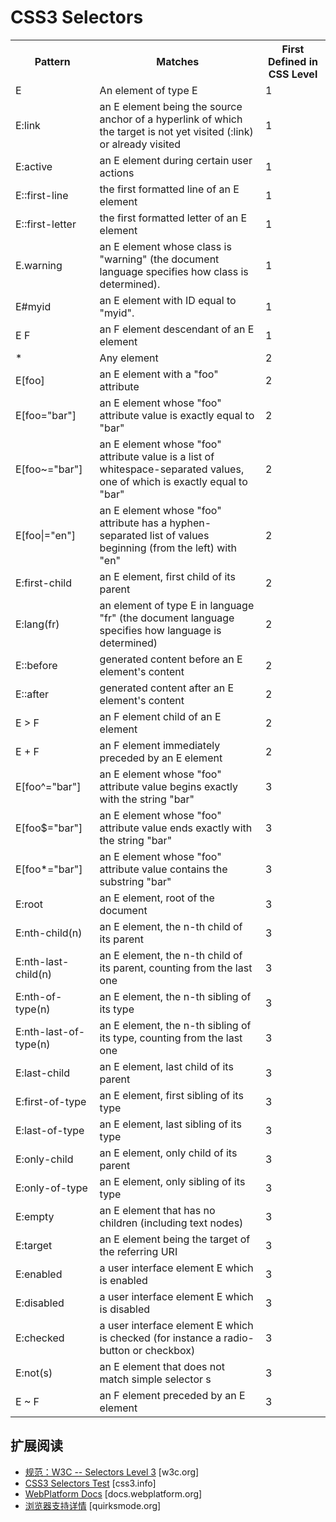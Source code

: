 # CSS3 Selectors

<table class="wikitable"> 
   <tbody>
    <tr> 
     <th>Pattern</th> 
     <th>Matches</th> 
     <th>First Defined in CSS Level</th> 
    </tr> 
    <tr> 
     <td>E</td> 
     <td>An element of type E</td> 
     <td>1</td> 
    </tr> 
    <tr> 
     <td>E:link</td> 
     <td>an E element being the source anchor of a hyperlink of which the target is not yet visited (:link) or already visited</td> 
     <td>1</td> 
    </tr> 
    <tr> 
     <td>E:active</td> 
     <td>an E element during certain user actions</td> 
     <td>1</td> 
    </tr> 
    <tr> 
     <td>E::first-line</td> 
     <td>the first formatted line of an E element</td> 
     <td>1</td> 
    </tr> 
    <tr> 
     <td>E::first-letter</td> 
     <td>the first formatted letter of an E element</td> 
     <td>1</td> 
    </tr> 
    <tr> 
     <td>E.warning</td> 
     <td>an E element whose class is &quot;warning&quot; (the document language specifies how class is determined).</td> 
     <td>1</td> 
    </tr> 
    <tr> 
     <td>E#myid</td> 
     <td>an E element with ID equal to &quot;myid&quot;.</td> 
     <td>1</td> 
    </tr> 
    <tr> 
     <td>E F</td> 
     <td>an F element descendant of an E element</td> 
     <td>1</td> 
    </tr> 
    <tr> 
     <td>*</td> 
     <td>Any element</td> 
     <td>2</td> 
    </tr> 
    <tr> 
     <td>E[foo]</td> 
     <td>an E element with a &quot;foo&quot; attribute</td> 
     <td>2</td> 
    </tr> 
    <tr> 
     <td>E[foo=&quot;bar&quot;]</td> 
     <td>an E element whose &quot;foo&quot; attribute value is exactly equal to &quot;bar&quot;</td> 
     <td>2</td> 
    </tr> 
    <tr> 
     <td>E[foo~=&quot;bar&quot;]</td> 
     <td>an E element whose &quot;foo&quot; attribute value is a list of whitespace-separated values, one of which is exactly equal to &quot;bar&quot;</td> 
     <td>2</td> 
    </tr> 
    <tr> 
     <td>E[foo|=&quot;en&quot;]</td> 
     <td>an E element whose &quot;foo&quot; attribute has a hyphen-separated list of values beginning (from the left) with &quot;en&quot;</td> 
     <td>2</td> 
    </tr> 
    <tr> 
     <td>E:first-child</td> 
     <td>an E element, first child of its parent</td> 
     <td>2</td> 
    </tr> 
    <tr> 
     <td>E:lang(fr)</td> 
     <td>an element of type E in language &quot;fr&quot; (the document language specifies how language is determined)</td> 
     <td>2</td> 
    </tr> 
    <tr> 
     <td>E::before</td> 
     <td>generated content before an E element's content</td> 
     <td>2</td> 
    </tr> 
    <tr> 
     <td>E::after</td> 
     <td>generated content after an E element's content</td> 
     <td>2</td> 
    </tr> 
    <tr> 
     <td>E &gt; F</td> 
     <td>an F element child of an E element</td> 
     <td>2</td> 
    </tr> 
    <tr> 
     <td>E + F</td> 
     <td>an F element immediately preceded by an E element</td> 
     <td>2</td> 
    </tr> 
    <tr> 
     <td>E[foo^=&quot;bar&quot;]</td> 
     <td>an E element whose &quot;foo&quot; attribute value begins exactly with the string &quot;bar&quot;</td> 
     <td>3</td> 
    </tr> 
    <tr> 
     <td>E[foo$=&quot;bar&quot;]</td> 
     <td>an E element whose &quot;foo&quot; attribute value ends exactly with the string &quot;bar&quot;</td> 
     <td>3</td> 
    </tr> 
    <tr> 
     <td>E[foo*=&quot;bar&quot;]</td> 
     <td>an E element whose &quot;foo&quot; attribute value contains the substring &quot;bar&quot;</td> 
     <td>3</td> 
    </tr> 
    <tr> 
     <td>E:root</td> 
     <td>an E element, root of the document</td> 
     <td>3</td> 
    </tr> 
    <tr> 
     <td>E:nth-child(n)</td> 
     <td>an E element, the n-th child of its parent</td> 
     <td>3</td> 
    </tr> 
    <tr> 
     <td>E:nth-last-child(n)</td> 
     <td>an E element, the n-th child of its parent, counting from the last one</td> 
     <td>3</td> 
    </tr> 
    <tr> 
     <td>E:nth-of-type(n)</td> 
     <td>an E element, the n-th sibling of its type</td> 
     <td>3</td> 
    </tr> 
    <tr> 
     <td>E:nth-last-of-type(n)</td> 
     <td>an E element, the n-th sibling of its type, counting from the last one</td> 
     <td>3</td> 
    </tr> 
    <tr> 
     <td>E:last-child</td> 
     <td>an E element, last child of its parent</td> 
     <td>3</td> 
    </tr> 
    <tr> 
     <td>E:first-of-type</td> 
     <td>an E element, first sibling of its type</td> 
     <td>3</td> 
    </tr> 
    <tr> 
     <td>E:last-of-type</td> 
     <td>an E element, last sibling of its type</td> 
     <td>3</td> 
    </tr> 
    <tr> 
     <td>E:only-child</td> 
     <td>an E element, only child of its parent</td> 
     <td>3</td> 
    </tr> 
    <tr> 
     <td>E:only-of-type</td> 
     <td>an E element, only sibling of its type</td> 
     <td>3</td> 
    </tr> 
    <tr> 
     <td>E:empty</td> 
     <td>an E element that has no children (including text nodes)</td> 
     <td>3</td> 
    </tr> 
    <tr> 
     <td>E:target</td> 
     <td>an E element being the target of the referring URI</td> 
     <td>3</td> 
    </tr> 
    <tr> 
     <td>E:enabled</td> 
     <td>a user interface element E which is enabled</td> 
     <td>3</td> 
    </tr> 
    <tr> 
     <td>E:disabled</td> 
     <td>a user interface element E which is disabled</td> 
     <td>3</td> 
    </tr> 
    <tr> 
     <td>E:checked</td> 
     <td>a user interface element E which is checked (for instance a radio-button or checkbox)</td> 
     <td>3</td> 
    </tr> 
    <tr> 
     <td>E:not(s)</td> 
     <td>an E element that does not match simple selector s</td> 
     <td>3</td> 
    </tr> 
    <tr> 
     <td>E ~ F</td> 
     <td>an F element preceded by an E element</td> 
     <td>3</td> 
    </tr> 
   </tbody>
  </table>

## 扩展阅读

 - [规范：W3C -- Selectors Level 3][1] [w3c.org]
 - [CSS3 Selectors Test][2] [css3.info]
 - [WebPlatform Docs][3] [docs.webplatform.org] 
 - [浏览器支持详情][4]  [quirksmode.org] 

  
[1]: http://www.w3.org/TR/css3-selectors/
[2]: http://tools.css3.info/selectors-test/test.html
[3]: https://docs.webplatform.org/wiki/css/selectors
[4]: http://www.quirksmode.org/css/selectors/
  
 